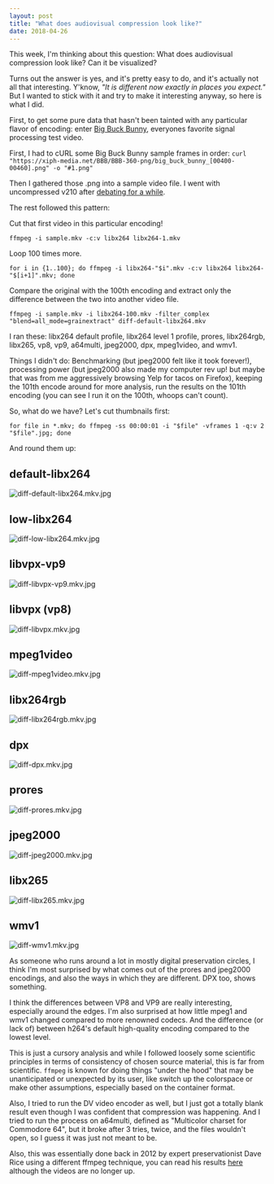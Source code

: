 ```yaml
---
layout: post
title: "What does audiovisual compression look like?"
date: 2018-04-26
---
```


This week, I'm thinking about this question: What does audiovisual compression look like? Can it be visualized? 

Turns out the answer is yes, and it's pretty easy to do, and it's actually not all that interesting. Y'know, *"It is different now exactly in places you expect."* But I wanted to stick with it and try to make it interesting anyway, so here is what I did.

First, to get some pure data that hasn't been tainted with any particular flavor of encoding: enter [Big Buck Bunny](https://peach.blender.org/download/), everyones favorite signal processing test video.  

First, I had to cURL some Big Buck Bunny sample frames in order: `curl "https://xiph-media.net/BBB/BBB-360-png/big_buck_bunny_[00400-00460].png" -o "#1.png"`  

Then I gathered those .png into a sample video file. I went with uncompressed v210 after [debating for a while](http://bits.ashleyblewer.com/blog/2018/04/25/uncompressed-versus-uncompressed-packed-video/).

The rest followed this pattern:


Cut that first video in this particular encoding!  
```
ffmpeg -i sample.mkv -c:v libx264 libx264-1.mkv
```

Loop 100 times more.  

```
for i in {1..100}; do ffmpeg -i libx264-"$i".mkv -c:v libx264 libx264-"$[i+1]".mkv; done
```

Compare the original with the 100th encoding and extract only the difference between the two into another video file.

```
ffmpeg -i sample.mkv -i libx264-100.mkv -filter_complex "blend=all_mode=grainextract" diff-default-libx264.mkv
```

I ran these: libx264 default profile, libx264 level 1 profile, prores, libx264rgb, libx265, vp8, vp9, a64multi, jpeg2000, dpx, mpeg1video, and wmv1.

Things I didn't do: Benchmarking (but jpeg2000 felt like it took forever!), processing power (but jpeg2000 also made my computer rev up! but maybe that was from me aggressively browsing Yelp for tacos on Firefox), keeping the 101th encode around for more analysis, run the results on the 101th encoding (you can see I run it on the 100th, whoops can't count).

So, what do we have? Let's cut thumbnails first:

```
for file in *.mkv; do ffmpeg -ss 00:00:01 -i "$file" -vframes 1 -q:v 2 "$file".jpg; done
```

And round them up:

## default-libx264  

![diff-default-libx264.mkv.jpg](/images/diff-default-libx264.mkv.jpg)  

## low-libx264

![diff-low-libx264.mkv.jpg](/images/diff-low-libx264.mkv.jpg)  

## libvpx-vp9  

![diff-libvpx-vp9.mkv.jpg](/images/diff-libvpx-vp9.mkv.jpg)  

## libvpx (vp8)

![diff-libvpx.mkv.jpg](/images/diff-libvpx.mkv.jpg)  

## mpeg1video

![diff-mpeg1video.mkv.jpg](/images/diff-mpeg1video.mkv.jpg)  

## libx264rgb

![diff-libx264rgb.mkv.jpg](/images/diff-libx264rgb.mkv.jpg)  

## dpx 

![diff-dpx.mkv.jpg](/images/diff-dpx.mkv.jpg)  

## prores

![diff-prores.mkv.jpg](/images/diff-prores.mkv.jpg)  

## jpeg2000

![diff-jpeg2000.mkv.jpg](/images/diff-jpeg2000.mkv.jpg)  

## libx265

![diff-libx265.mkv.jpg](/images/diff-libx265.mkv.jpg)  

## wmv1

![diff-wmv1.mkv.jpg](/images/diff-wmv1.mkv.jpg)  

As someone who runs around a lot in mostly digital preservation circles, I think I'm most surprised by what comes out of the prores and jpeg2000 encodings, and also the ways in which they are different. DPX too, shows something.

I think the differences between VP8 and VP9 are really interesting, especially around the edges. I'm also surprised at how little mpeg1 and wmv1 changed compared to more renowned codecs. And the difference (or lack of) between h264's default high-quality encoding compared to the lowest level.

This is just a cursory analysis and while I followed loosely some scientific principles in terms of consistency of chosen source material, this is far from scientific. `ffmpeg` is known for doing things "under the hood" that may be unanticipated or unexpected by its user, like switch up the colorspace or make other assumptions, especially based on the container format. 

Also, I tried to run the DV video encoder as well, but I just got a totally blank result even though I was confident that compression was happening. And I tried to run the process on a64multi, defined as "Multicolor charset for Commodore 64", but it broke after 3 tries, twice, and the files wouldn't open, so I guess it was just not meant to be.

Also, this was essentially done back in 2012 by expert preservationist Dave Rice using a different ffmpeg technique, you can read his results [here](http://dericed.com/2012/display-video-difference-with-ffmpegs-overlay-filter/) although the videos are no longer up.
